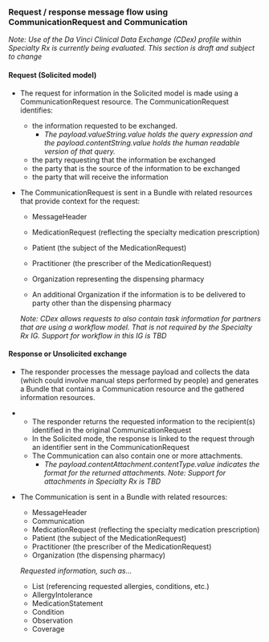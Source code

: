 ### Request / response message flow using CommunicationRequest and Communication

*Note: Use of the Da Vinci Clinical Data Exchange (CDex) profile within Specialty Rx is currently being evaluated. This section is draft and subject to change*

#### Request (Solicited model)

- The request for information in the Solicited model is made using a CommunicationRequest resource. The CommunicationRequest identifies:
  - the information requested to be exchanged. 
    - *The payload.valueString.value holds the query expression and the payload.contentString.value holds the human readable version of that query.*
  - the party requesting that the information be exchanged
  - the party that is the source of the information to be exchanged
  - the party that will receive the information

- The CommunicationRequest is sent in a Bundle with related resources that provide context for the request:

  - MessageHeader
  - MedicationRequest (reflecting the specialty medication prescription)

  - Patient (the subject of the MedicationRequest)

  - Practitioner (the prescriber of the MedicationRequest)

  - Organization representing the dispensing pharmacy

  - An additional Organization if the information is to be delivered to party other than the dispensing pharmacy

  *Note: CDex allows requests to also contain task information for partners that are using a workflow model. That is not required by the Specialty Rx IG. Support for workflow in this IG is TBD*

#### Response or Unsolicited exchange

- The responder processes the message payload and collects the data (which could involve manual steps performed by people) and generates a Bundle that contains a Communication resource and the gathered information resources. 

- - The responder returns the requested information to the recipient(s) identified in the original CommunicationRequest
  - In the Solicited mode, the response is linked to the request through an identifier sent in the CommunicationRequest
  - The Communication can also contain one or more attachments. 
    - *The payload.contentAttachment.contentType.value indicates the format for the returned attachments.* *Note: Support for attachments in Specialty Rx is TBD*

- The Communication is sent in a Bundle with related resources:

  - MessageHeader
  - Communication
  - MedicationRequest (reflecting the specialty medication prescription)
  - Patient (the subject of the MedicationRequest)
  - Practitioner (the prescriber of the MedicationRequest)
  - Organization (the dispensing pharmacy)

  *Requested information, such as...*

  - List (referencing requested allergies, conditions, etc.)
  - AllergyIntolerance
  - MedicationStatement
  - Condition
  - Observation
  - Coverage
